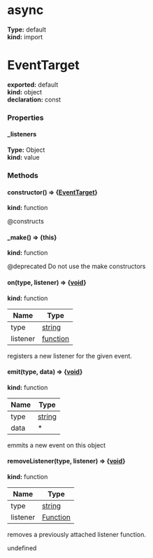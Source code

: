 # async        
  
**Type:** default        
**kind:** import        
  
  
# EventTarget      
  
**exported:** default      
**kind:** object      
**declaration:** const      
### Properties      
  
#### _listeners        
  
**Type:** Object        
**kind:** value        
  
  
  
### Methods      
  
#### constructor() => {[EventTarget](Module:-EventTarget.md#EventTarget)}        
  
**kind:** function        
  
@constructs        
  
  
#### _make() => {this}        
  
**kind:** function        
  
@deprecated Do not use the make constructors        
  
  
#### on(type, listener) => {[void](https://developer.mozilla.org/en-US/docs/Web/JavaScript/Reference/Global_Objects/undefined)}        
  
**kind:** function        
  
| Name | Type |          
|------|------|          
| type | [string](https://developer.mozilla.org/en-US/docs/Web/JavaScript/Reference/Global_Objects/String) |        
| listener | [function](https://developer.mozilla.org/en-US/docs/Web/JavaScript/Reference/Global_Objects/Function/prototype) |        
  
registers a new listener for the given event.        
  
  
#### emit(type, data) => {[void](https://developer.mozilla.org/en-US/docs/Web/JavaScript/Reference/Global_Objects/undefined)}        
  
**kind:** function        
  
| Name | Type |          
|------|------|          
| type | [string](https://developer.mozilla.org/en-US/docs/Web/JavaScript/Reference/Global_Objects/String) |        
| data | * |        
  
emmits a new event on this object        
  
  
#### removeListener(type, listener) => {[void](https://developer.mozilla.org/en-US/docs/Web/JavaScript/Reference/Global_Objects/undefined)}        
  
**kind:** function        
  
| Name | Type |          
|------|------|          
| type | [string](https://developer.mozilla.org/en-US/docs/Web/JavaScript/Reference/Global_Objects/String) |        
| listener | [Function](https://developer.mozilla.org/en-US/docs/Web/JavaScript/Reference/Global_Objects/Function/prototype) |        
  
removes a previously attached listener function.        
  
  
undefined      
